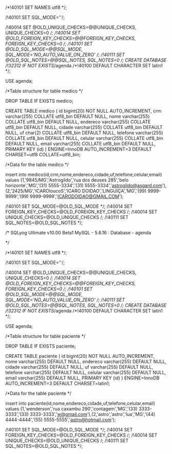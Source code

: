 /*!40101 SET NAMES utf8 */;

/!40101 SET SQL_MODE=''/;

/!40014 SET @OLD_UNIQUE_CHECKS=@@UNIQUE_CHECKS, UNIQUE_CHECKS=0 */; /!40014 SET @OLD_FOREIGN_KEY_CHECKS=@@FOREIGN_KEY_CHECKS, FOREIGN_KEY_CHECKS=0 /; /!40101 SET @OLD_SQL_MODE=@@SQL_MODE, SQL_MODE='NO_AUTO_VALUE_ON_ZERO' /; /!40111 SET @OLD_SQL_NOTES=@@SQL_NOTES, SQL_NOTES=0 /; CREATE DATABASE /!32312 IF NOT EXISTS*/agenda /*!40100 DEFAULT CHARACTER SET latin1 */;

USE agenda;

/*Table structure for table medico */

DROP TABLE IF EXISTS medico;

CREATE TABLE medico ( id bigint(20) NOT NULL AUTO_INCREMENT, crm varchar(255) COLLATE utf8_bin DEFAULT NULL, nome varchar(255) COLLATE utf8_bin DEFAULT NULL, endereco varchar(255) COLLATE utf8_bin DEFAULT NULL, cidade varchar(255) COLLATE utf8_bin DEFAULT NULL, uf char(2) COLLATE utf8_bin DEFAULT NULL, telefone varchar(255) COLLATE utf8_bin DEFAULT NULL, celular varchar(255) COLLATE utf8_bin DEFAULT NULL, email varchar(255) COLLATE utf8_bin DEFAULT NULL, PRIMARY KEY (id) ) ENGINE=InnoDB AUTO_INCREMENT=3 DEFAULT CHARSET=utf8 COLLATE=utf8_bin;

/*Data for the table medico */

insert into medico(id,crm,nome,endereco,cidade,uf,telefone,celular,email) values (1,'9845/MG','Astrogildo','rua dos deuses 285','belo horizonte','MG','(31) 5555-3334','(31) 5555-3334','astrogildo@asgard.com'),(2,'2425/MG','ICAROloucoS','ICARO DOIDAO','LINGUIÇA','MG','(99) 9999-9999','(99) 9999-9999','ICARODOIDAO@GMAIL.COM');

/!40101 SET SQL_MODE=@OLD_SQL_MODE */; /!40014 SET FOREIGN_KEY_CHECKS=@OLD_FOREIGN_KEY_CHECKS /; /!40014 SET UNIQUE_CHECKS=@OLD_UNIQUE_CHECKS /; /!40111 SET SQL_NOTES=@OLD_SQL_NOTES */;

/* SQLyog Ultimate v10.00 Beta1 MySQL - 5.6.16 : Database - agenda

*/

/*!40101 SET NAMES utf8 */;

/!40101 SET SQL_MODE=''/;

/!40014 SET @OLD_UNIQUE_CHECKS=@@UNIQUE_CHECKS, UNIQUE_CHECKS=0 */; /!40014 SET @OLD_FOREIGN_KEY_CHECKS=@@FOREIGN_KEY_CHECKS, FOREIGN_KEY_CHECKS=0 /; /!40101 SET @OLD_SQL_MODE=@@SQL_MODE, SQL_MODE='NO_AUTO_VALUE_ON_ZERO' /; /!40111 SET @OLD_SQL_NOTES=@@SQL_NOTES, SQL_NOTES=0 /; CREATE DATABASE /!32312 IF NOT EXISTS*/agenda /*!40100 DEFAULT CHARACTER SET latin1 */;

USE agenda;

/*Table structure for table paciente */

DROP TABLE IF EXISTS paciente;

CREATE TABLE paciente ( id bigint(20) NOT NULL AUTO_INCREMENT, nome varchar(255) DEFAULT NULL, endereco varchar(255) DEFAULT NULL, cidade varchar(255) DEFAULT NULL, uf varchar(255) DEFAULT NULL, telefone varchar(255) DEFAULT NULL, celular varchar(255) DEFAULT NULL, email varchar(255) DEFAULT NULL, PRIMARY KEY (id) ) ENGINE=InnoDB AUTO_INCREMENT=3 DEFAULT CHARSET=latin1;

/*Data for the table paciente */

insert into paciente(id,nome,endereco,cidade,uf,telefone,celular,email) values (1,'wenderson','rua caxambu 290','contagem','MG','(33) 3333-3333','(33) 3333-3333','w@gmail.com'),(2,'astro','astro','lua','MG','(44) 4444-4444','(55) 5555-5555','astro@hotmail.com');

/!40101 SET SQL_MODE=@OLD_SQL_MODE */; /!40014 SET FOREIGN_KEY_CHECKS=@OLD_FOREIGN_KEY_CHECKS /; /!40014 SET UNIQUE_CHECKS=@OLD_UNIQUE_CHECKS /; /!40111 SET SQL_NOTES=@OLD_SQL_NOTES */;

